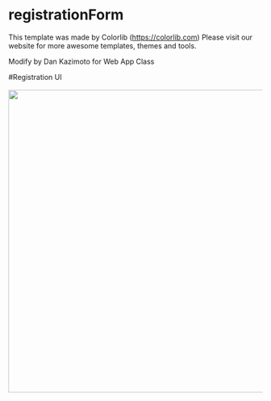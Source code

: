 # registrationForm

This template was made by Colorlib (https://colorlib.com)
Please visit our website for more awesome templates, themes and tools. 

Modify by Dan Kazimoto for Web App Class

#Registration UI
<br>
<br>
<img src="https://user-images.githubusercontent.com/73513866/133276519-df6235cc-7515-4ad8-bc06-18634beaa9bc.png" width="600">

